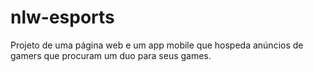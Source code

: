 # nlw-esports
Projeto de uma página web e um app mobile que hospeda anúncios de gamers que procuram um duo para seus games.
